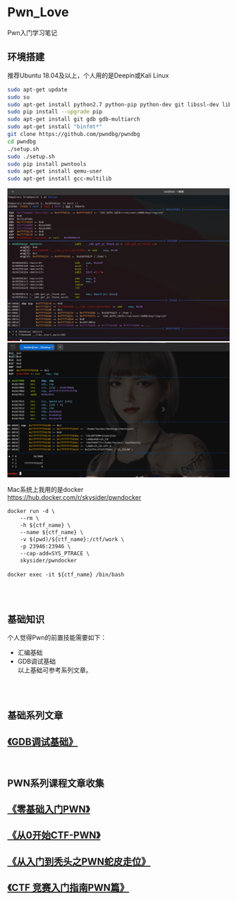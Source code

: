 # Pwn_Love

Pwn入门学习笔记


## 环境搭建  
推荐Ubuntu 18.04及以上，个人用的是Deepin或Kali Linux  
```bash
sudo apt-get update  
sudo su  
sudo apt-get install python2.7 python-pip python-dev git libssl-dev libffi-dev build-essential  
sudo pip install --upgrade pip
sudo apt-get install git gdb gdb-multiarch
sudo apt-get install "binfmt*" 
git clone https://github.com/pwndbg/pwndbg
cd pwndbg
./setup.sh
sudo ./setup.sh
sudo pip install pwntools
sudo apt-get install qemu-user
sudo apt-get install gcc-multilib
```  
![avatar](.assets/1.png)  
![avatar](.assets/2.png)
<br/>

Mac系统上我用的是docker  
https://hub.docker.com/r/skysider/pwndocker  
```
docker run -d \
    --rm \
    -h ${ctf_name} \
    --name ${ctf_name} \
    -v $(pwd)/${ctf_name}:/ctf/work \
    -p 23946:23946 \
    --cap-add=SYS_PTRACE \
    skysider/pwndocker

docker exec -it ${ctf_name} /bin/bash
```
<br/>
<br/>

## 基础知识
个人觉得Pwn的前置技能需要如下：
- 汇编基础
- GDB调试基础   
  以上基础可参考系列文章。
<br/>
<br/>


## 基础系列文章
## [《GDB调试基础》](./gdb_basic/readme.md)
<br/>

## PWN系列课程文章收集
## [《零基础入门PWN》](https://www.kanxue.com/book-57-853.htm)
## [《从0开始CTF-PWN》](https://bbs.pediy.com/thread-259272.htm)
## [《从入门到秃头之PWN蛇皮走位》](https://mp.weixin.qq.com/s/pEIKHPO-STNUM4VWE7pPng)
## [《CTF 竞赛入门指南PWN篇》](https://www.bookstack.cn/read/CTF-All-In-One/doc-3_topics.md)
